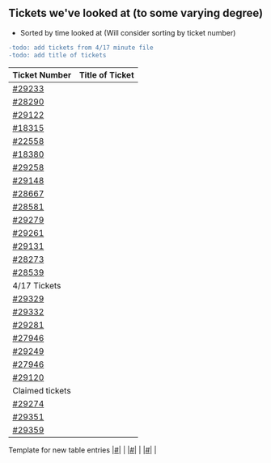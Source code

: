 ## Tickets we've looked at (to some varying degree)
- Sorted by time looked at (Will consider sorting by ticket number)
```diff
-todo: add tickets from 4/17 minute file
-todo: add title of tickets
```


|                  **Ticket Number**                  |        **Title of Ticket**        |
|-----------------------------------------------------|-----------------------------------|
|[#29233](https://code.djangoproject.com/ticket/29233)|                                   |
|[#28290](https://code.djangoproject.com/ticket/28290)|                                   |
|[#29122](https://code.djangoproject.com/ticket/29122)|                                   |
|[#18315](https://code.djangoproject.com/ticket/18315)|                                   |
|[#22558](https://code.djangoproject.com/ticket/22558)|                                   |
|[#18380](https://code.djangoproject.com/ticket/18380)|                                   |
|[#29258](https://code.djangoproject.com/ticket/29258)|                                   |
|[#29148](https://code.djangoproject.com/ticket/29148)|                                   |
|[#28667](https://code.djangoproject.com/ticket/28667)|                                   |
|[#28581](https://code.djangoproject.com/ticket/28581)|                                   |
|[#29279](https://code.djangoproject.com/ticket/29279)|                                   |
|[#29261](https://code.djangoproject.com/ticket/29261)|                                   |
|[#29131](https://code.djangoproject.com/ticket/29131)|                                   |
|[#28273](https://code.djangoproject.com/ticket/28273)|                                   |
|[#28539](https://code.djangoproject.com/ticket/28539)|                                   |
|4/17 Tickets|                                   |
|[#29329](https://code.djangoproject.com/ticket/29329)|                                   |
|[#29332](https://code.djangoproject.com/ticket/29332)|                                   |
|[#29281](https://code.djangoproject.com/ticket/29281)|                                   |
|[#27946](https://code.djangoproject.com/ticket/27946)|                                   |
|[#29249](https://code.djangoproject.com/ticket/29249)|                                   |
|[#27946](https://code.djangoproject.com/ticket/27946)|                                   |
|[#29120](https://code.djangoproject.com/ticket/29120)|                                   |
|Claimed tickets|                               |
|[#29274](https://code.djangoproject.com/ticket/29274)|                                   |
|[#29351](https://code.djangoproject.com/ticket/29351)|                                   |
|[#29359](https://code.djangoproject.com/ticket/29359)|

Template for new table entries
|[#]()|                                   |
|[#]()|                                   |
|[#]()|                                   |

